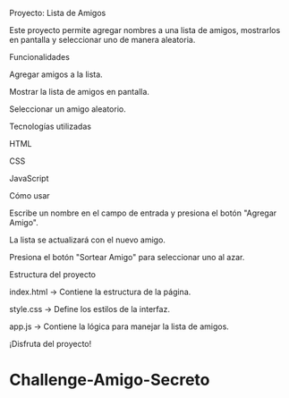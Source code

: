 Proyecto: Lista de Amigos

Este proyecto permite agregar nombres a una lista de amigos, mostrarlos en pantalla y seleccionar uno de manera aleatoria.

Funcionalidades

Agregar amigos a la lista.

Mostrar la lista de amigos en pantalla.

Seleccionar un amigo aleatorio.

Tecnologías utilizadas

HTML

CSS

JavaScript

Cómo usar

Escribe un nombre en el campo de entrada y presiona el botón "Agregar Amigo".

La lista se actualizará con el nuevo amigo.

Presiona el botón "Sortear Amigo" para seleccionar uno al azar.

Estructura del proyecto

index.html → Contiene la estructura de la página.

style.css → Define los estilos de la interfaz.

app.js → Contiene la lógica para manejar la lista de amigos.

¡Disfruta del proyecto!

# Challenge-Amigo-Secreto